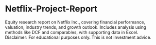 # Netflix-Project-Report
Equity research report on Netflix Inc., covering financial performance, valuation, industry trends, and growth outlook. Includes analysis using methods like DCF and comparables, with supporting data in Excel. Disclaimer: For educational purposes only. This is not investment advice.

